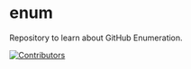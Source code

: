 # enum
Repository to learn about GitHub Enumeration.

























































































































































































































































































































[![Contributors](https://img.shields.io/badge/Contributors-3-brightgreen)](https://github.com/EurydiceCorp/enum/graphs/contributors)
